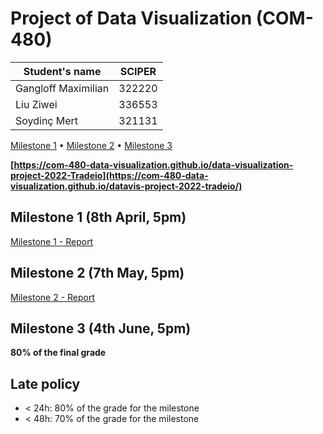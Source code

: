 # Project of Data Visualization (COM-480)

| Student's name | SCIPER |
| -------------- | ------ |
| Gangloff Maximilian| 322220|
| Liu Ziwei| 336553 | 
| Soydinç Mert| 321131 | 

[Milestone 1](#Milestone-1) • [Milestone 2](#Milestone-2) • [Milestone 3](#Milestone-3)

**[https://com-480-data-visualization.github.io/data-visualization-project-2022-Tradeio](https://com-480-data-visualization.github.io/datavis-project-2022-tradeio/)**

## Milestone 1 (8th April, 5pm)

[Milestone 1 - Report](./Milestones/Milestone1.md)

## Milestone 2 (7th May, 5pm)

[Milestone 2 - Report](./Milestones/Milestone2.md)


## Milestone 3 (4th June, 5pm)

**80% of the final grade**


## Late policy

- < 24h: 80% of the grade for the milestone
- < 48h: 70% of the grade for the milestone

